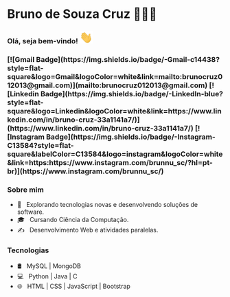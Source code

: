 # Bruno de Souza Cruz 👨🏼‍💻
<h3> Olá, seja bem-vindo! <img src="https://raw.githubusercontent.com/parth-27/parth-27/master/Hi.gif" width="30px"> <h3>
[![Gmail Badge](https://img.shields.io/badge/-Gmail-c14438?style=flat-square&logo=Gmail&logoColor=white&link=mailto:brunocruz012013@gmail.com)](mailto:brunocruz012013@gmail.com)
[![Linkedin Badge](https://img.shields.io/badge/-LinkedIn-blue?style=flat-square&logo=Linkedin&logoColor=white&link=https://www.linkedin.com/in/bruno-cruz-33a1141a7/)](https://www.linkedin.com/in/bruno-cruz-33a1141a7/)
[![Instagram Badge](https://img.shields.io/badge/-Instagram-C13584?style=flat-square&labelColor=C13584&logo=instagram&logoColor=white&link=https:https://www.instagram.com/brunnu_sc/?hl=pt-br)](https://www.instagram.com/brunnu_sc/)
 <h3> Sobre mim </h3>
 
- 🤔 &nbsp; Explorando tecnologias novas e desenvolvendo soluções de software.
- 🎓 &nbsp; Cursando Ciência da Computação.
- ✍️ &nbsp;  Desenvolvimento Web e atividades paralelas.

<h3> Tecnologias </h3>

- 🛢 &nbsp; MySQL | MongoDB
- 💻 &nbsp; Python | Java | C 
- 🌐 &nbsp; HTML | CSS | JavaScript | Bootstrap 



